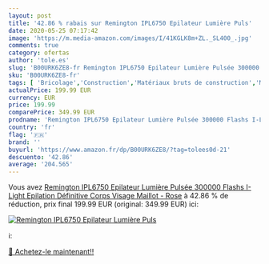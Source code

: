 ```yaml
---
layout: post
title: '42.86 % rabais sur Remington IPL6750 Epilateur Lumière Puls'
date: 2020-05-25 07:17:42
image: 'https://m.media-amazon.com/images/I/41KGLK8m+ZL._SL400_.jpg'
comments: true
category: ofertas
author: 'tole.es'
slug: 'B00URK6ZE8-fr Remington IPL6750 Epilateur Lumière Pulsée 300000 Flashs...'
sku: 'B00URK6ZE8-fr'
tags: [ 'Bricolage','Construction','Matériaux bruts de construction','Matériel de construction', ]
actualPrice: 199.99 EUR
currency: EUR
price: 199.99
comparePrice: 349.99 EUR
prodname: 'Remington IPL6750 Epilateur Lumière Pulsée 300000 Flashs I-Light  Epilation Définitive Corps Visage Maillot - Rose'
country: 'fr'
flag: '🇫🇷'
brand: ''
buyurl: 'https://www.amazon.fr/dp/B00URK6ZE8/?tag=tolees0d-21'
descuento: '42.86'
average: '204.565'
---
```


Vous avez [Remington IPL6750 Epilateur Lumière Pulsée 300000 Flashs I-Light  Epilation Définitive Corps Visage Maillot - Rose](https://www.amazon.fr/dp/B00URK6ZE8/?tag=tolees0d-21)  à  42.86 % de réduction, prix final  199.99 EUR (original: 349.99 EUR) ici:

[![Remington IPL6750 Epilateur Lumière Puls](https://m.media-amazon.com/images/I/41KGLK8m+ZL._SL400_.jpg)](https://www.amazon.fr/dp/B00URK6ZE8/?tag=tolees0d-21)

ℹ️:


[🛒 Achetez-le maintenant!!](https://www.amazon.fr/dp/B00URK6ZE8/?tag=tolees0d-21)
